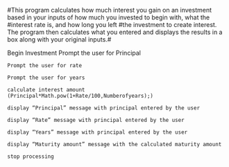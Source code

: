 #This program calculates how much interest you gain on an investment based in your inputs of how much you invested to begin with, what the #interest rate is, and how long you left #the investment to create interest. The program then calculates what you entered and displays the results in a box along with your original inputs.#

Begin Investment
	Prompt the user for Principal

	Prompt the user for rate

	Prompt the user for years

	calculate interest amount
	(Principal*Math.pow(1+Rate/100,Numberofyears);)

	display “Principal” message with principal entered by the user

	display “Rate” message with principal entered by the user

	display “Years” message with principal entered by the user

	display “Maturity amount” message with the calculated maturity amount

	stop processing
